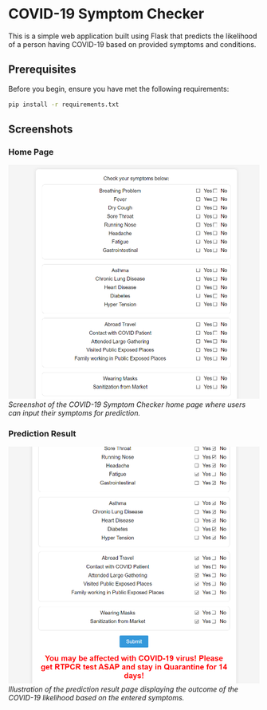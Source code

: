 # COVID-19 Symptom Checker

 This is a simple web application built using Flask that predicts the likelihood of a person having COVID-19 based on provided symptoms and conditions.

## Prerequisites

Before you begin, ensure you have met the following requirements:
```bash
pip install -r requirements.txt
```

 ## Screenshots

### Home Page
![Home Page](screenshots/home_page.png)
*Screenshot of the COVID-19 Symptom Checker home page where users can input their symptoms for prediction.*

### Prediction Result
![Prediction Result](screenshots/prediction_result.png)
*Illustration of the prediction result page displaying the outcome of the COVID-19 likelihood based on the entered symptoms.*
